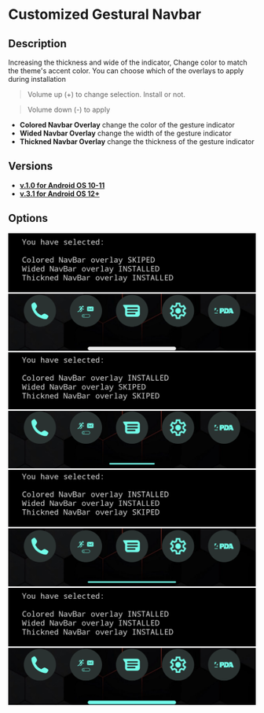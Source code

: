 # Customized Gestural Navbar

## Description
 Increasing the thickness and wide of the indicator, Change color to match the theme's accent color.
 You can choose which of the overlays to apply during installation
> Volume up (+) to change selection. Install or not.

> Volume down (-) to apply
- **Colored Navbar Overlay** change the color of the gesture indicator
- **Wided Navbar Overlay** change the width of the gesture indicator
- **Thickned Navbar Overlay** change the thickness of the gesture indicator

## Versions
- [**v.1.0 for Android OS 10-11**](https://github.com/Magisk-Modules-Alt-Repo/CustomizedNavbar/releases/tag/1.0)
- [**v.3.1 for Android OS 12+**](https://github.com/Magisk-Modules-Alt-Repo/CustomizedNavbar/releases/tag/3.1)

## Options

<img src="https://raw.githubusercontent.com/Magisk-Modules-Alt-Repo/CustomizedNavbar/main/assets/0-1-1-choose.png">
<img src="https://raw.githubusercontent.com/Magisk-Modules-Alt-Repo/CustomizedNavbar/main/assets/0-1-1-result.png">

<img src="https://raw.githubusercontent.com/Magisk-Modules-Alt-Repo/CustomizedNavbar/main/assets/1-0-0-choose.png">
<img src="https://raw.githubusercontent.com/Magisk-Modules-Alt-Repo/CustomizedNavbar/main/assets/1-0-0-result.png">
 
<img src="https://raw.githubusercontent.com/Magisk-Modules-Alt-Repo/CustomizedNavbar/main/assets/1-1-0-choose.png">
<img src="https://raw.githubusercontent.com/Magisk-Modules-Alt-Repo/CustomizedNavbar/main/assets/1-1-0-result.png">

<img src="https://raw.githubusercontent.com/Magisk-Modules-Alt-Repo/CustomizedNavbar/main/assets/1-1-1-choose.png">
<img src="https://raw.githubusercontent.com/Magisk-Modules-Alt-Repo/CustomizedNavbar/main/assets/1-1-1-result.png">
</p>
